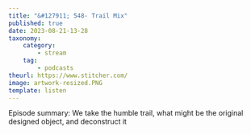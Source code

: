 ```yaml
---
title: "&#127911; 548- Trail Mix"
published: true
date: 2023-08-21-13-28
taxonomy:
    category:
        - stream
    tag:
        - podcasts
theurl: https://www.stitcher.com/
image: artwork-resized.PNG
template: listen
---
```


Episode summary: We take the humble trail, what might be the original designed object, and deconstruct it
